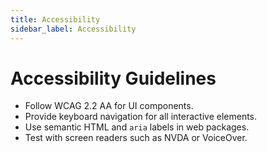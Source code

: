 ```yaml
---
title: Accessibility
sidebar_label: Accessibility
---
```


# Accessibility Guidelines

- Follow WCAG 2.2 AA for UI components.
- Provide keyboard navigation for all interactive elements.
- Use semantic HTML and `aria` labels in web packages.
- Test with screen readers such as NVDA or VoiceOver.
